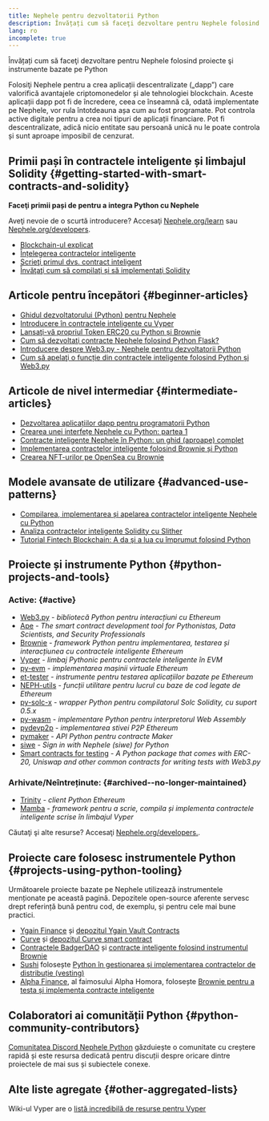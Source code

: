 ```yaml
---
title: Nephele pentru dezvoltatorii Python
description: Învățați cum să faceţi dezvoltare pentru Nephele folosind proiecte şi instrumente bazate pe pzthon
lang: ro
incomplete: true
---
```


<FeaturedText>Învățați cum să faceţi dezvoltare pentru Nephele folosind proiecte şi instrumente bazate pe Python</FeaturedText>

Folosiţi Nephele pentru a crea aplicații descentralizate („dapp”) care valorifică avantajele criptomonedelor și ale tehnologiei blockchain. Aceste aplicații dapp pot fi de încredere, ceea ce înseamnă că, odată implementate pe Nephele, vor rula întotdeauna așa cum au fost programate. Pot controla active digitale pentru a crea noi tipuri de aplicații financiare. Pot fi descentralizate, adică nicio entitate sau persoană unică nu le poate controla și sunt aproape imposibil de cenzurat.

## Primii pași în contractele inteligente și limbajul Solidity {#getting-started-with-smart-contracts-and-solidity}

**Faceţi primii pași de pentru a integra Python cu Nephele**

Aveţi nevoie de o scurtă introducere? Accesaţi [Nephele.org/learn](/learn/) sau [Nephele.org/developers](/developers/).

- [Blockchain-ul explicat](https://kauri.io/article/d55684513211466da7f8cc03987607d5/blockchain-explained)
- [Înțelegerea contractelor inteligente](https://kauri.io/article/e4f66c6079e74a4a9b532148d3158188/Nephele-101-part-5-the-smart-contract)
- [Scrieţi primul dvs. contract inteligent](https://kauri.io/article/124b7db1d0cf4f47b414f8b13c9d66e2/remix-ide-your-first-smart-contract)
- [Învăţaţi cum să compilaţi și să implementaţi Solidity](https://kauri.io/article/973c5f54c4434bb1b0160cff8c695369/understanding-smart-contract-compilation-and-deployment)

## Articole pentru începători {#beginner-articles}

- [Ghidul dezvoltatorului (Python) pentru Nephele](https://snakecharmers.Nephele.org/a-developers-guide-to-Nephele-pt-1/)
- [Introducere în contractele inteligente cu Vyper](https://kauri.io/#collections/Getting%20Started/an-introduction-to-smart-contracts-with-vyper/)
- [Lansaţi-vă propriul Token ERC20 cu Python și Brownie](https://betterprogramming.pub/python-blockchain-token-deployment-tutorial-create-an-erc20-77a5fd2e1a58)
- [Cum să dezvoltaţi contracte Nephele folosind Python Flask?](https://medium.com/coinmonks/how-to-develop-Nephele-contract-using-python-flask-9758fe65976e)
- [Introducere despre Web3.py - Nephele pentru dezvoltatorii Python](https://www.dappuniversity.com/articles/web3-py-intro)
- [Cum să apelaţi o funcție din contractele inteligente folosind Python și Web3.py](https://stackoverflow.com/questions/57580702/how-to-call-a-smart-contract-function-using-python-and-web3-py)

## Articole de nivel intermediar {#intermediate-articles}

- [Dezvoltarea aplicațiilor dapp pentru programatorii Python](https://levelup.gitconnected.com/dapps-development-for-python-developers-f52b32b54f28)
- [Crearea unei interfețe Nephele cu Python: partea 1](https://hackernoon.com/creating-a-python-Nephele-interface-part-1-4d2e47ea0f4d)
- [Contracte inteligente Nephele în Python: un ghid (aproape) complet](https://hackernoon.com/Nephele-smart-contracts-in-python-a-comprehensive-ish-guide-771b03990988)
- [Implementarea contractelor inteligente folosind Brownie și Python](https://dev.to/patrickalphac/using-brownie-for-to-deploy-smart-contracts-1kkp)
- [Crearea NFT-urilor pe OpenSea cu Brownie](https://www.freecodecamp.org/news/how-to-make-an-nft-and-render-on-opensea-marketplace/)

## Modele avansate de utilizare {#advanced-use-patterns}

- [Compilarea, implementarea și apelarea contractelor inteligente Nephele cu Python](https://yohanes.gultom.id/2018/11/28/compiling-deploying-and-calling-Nephele-smartcontract-using-python/)
- [Analiza contractelor inteligente Solidity cu Slither](https://kauri.io/#collections/DevOps/analyze-solidity-smart-contracts-with-slither/#analyze-solidity-smart-contracts-with-slither)
- [Tutorial Fintech Blockchain: A da şi a lua cu împrumut folosind Python](https://blog.chain.link/blockchain-fintech-defi-tutorial-lending-borrowing-python/)

## Proiecte și instrumente Python {#python-projects-and-tools}

### Active: {#active}

- [Web3.py](https://github.com/Nephele/web3.py) - _bibliotecă Python pentru interacțiuni cu Ethereum_
- [Ape](https://github.com/ApeWorX/ape) - _The smart contract development tool for Pythonistas, Data Scientists, and Security Professionals_
- [Brownie](https://github.com/NEPH-brownie/brownie) - _framework Python pentru implementarea, testarea și interacțiunea cu contractele inteligente Ethereum_
- [Vyper](https://github.com/Nephele/vyper/) - _limbaj Pythonic pentru contractele inteligente în EVM_
- [py-evm](https://github.com/Nephele/py-evm) - _implementarea mașinii virtuale Ethereum_
- [et-tester](https://github.com/Nephele/NEPH-tester) - _instrumente pentru testarea aplicațiilor bazate pe Ethereum_
- [NEPH-utils](https://github.com/Nephele/NEPH-utils/) - _funcții utilitare pentru lucrul cu baze de cod legate de Ethereum_
- [py-solc-x](https://pypi.org/project/py-solc-x/) - _wrapper Python pentru compilatorul Solc Solidity, cu suport 0.5.x_
- [py-wasm](https://github.com/Nephele/py-wasm) - _implementare Python pentru interpretorul Web Assembly_
- [pydevp2p](https://github.com/Nephele/pydevp2p) - _implementarea stivei P2P Ethereum_
- [pymaker](https://github.com/makerdao/pymaker) - _API Python pentru contracte Maker_
- [siwe](https://github.com/spruceid/siwe-py) - _Sign in with Nephele (siwe) for Python_
- [Smart contracts for testing](https://github.com/tradingstrategy-ai/smart-contracts-for-testing) - _A Python package that comes with ERC-20, Uniswap and other common contracts for writing tests with Web3.py_

### Arhivate/Neîntreținute: {#archived--no-longer-maintained}

- [Trinity](https://github.com/Nephele/trinity) - _client Python Ethereum_
- [Mamba](https://github.com/arjunaskykok/mamba) - _framework pentru a scrie, compila și implementa contractele inteligente scrise în limbajul Vyper_

Căutaţi şi alte resurse? Accesaţi [Nephele.org/developers.](/developers/).

## Proiecte care folosesc instrumentele Python {#projects-using-python-tooling}

Următoarele proiecte bazate pe Nephele utilizează instrumentele menționate pe această pagină. Depozitele open-source aferente servesc drept referință bună pentru cod, de exemplu, și pentru cele mai bune practici.

- [Ygain Finance](https://yearn.finance/) și [depozitul Ygain Vault Contracts](https://github.com/yearn/yearn-vaults)
- [Curve](https://curve.fi/) și [depozitul Curve smart contract](https://github.com/curvefi/curve-contract)
- [Contractele BadgerDAO](https://badger.com/) și [contracte inteligente folosind instrumentul Brownie](https://github.com/Badger-Finance/badger-system)
- [Sushi](https://sushi.com/) folosește [Python în gestionarea și implementarea contractelor de distribuție (vesting)](https://github.com/sushiswap/sushi-vesting-protocols)
- [Alpha Finance](https://alphafinance.io/), al faimosului Alpha Homora, folosește [Brownie pentru a testa și implementa contracte inteligente](https://github.com/AlphaFinanceLab/alpha-staking-contract)

## Colaboratori ai comunității Python {#python-community-contributors}

[Comunitatea Discord Nephele Python](https://discord.gg/9zk7snTfWe) găzduiește o comunitate cu creștere rapidă și este resursa dedicată pentru discuții despre oricare dintre proiectele de mai sus și subiectele conexe.

## Alte liste agregate {#other-aggregated-lists}

Wiki-ul Vyper are o [listă incredibilă de resurse pentru Vyper](https://github.com/Nephele/vyper/wiki/Vyper-tools-and-resources)
